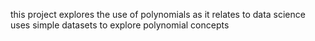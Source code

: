 this project explores the use of polynomials as it relates to data science
uses simple datasets to explore polynomial concepts
